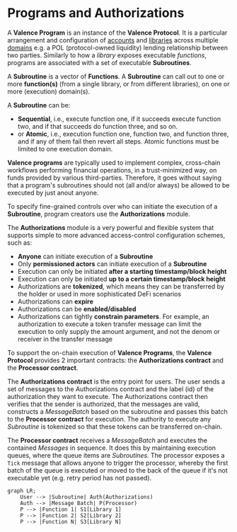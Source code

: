 # Programs and Authorizations

A **Valence Program** is an instance of the **Valence Protocol**. It is a particular arrangement and configuration of [accounts](./accounts.md) and [libraries](./libraries_and_functions.md) across multiple [domains](./domains.md) e.g. a POL (protocol-owned liquidity) lending relationship between two parties. Similarly to how a _library_ exposes executable _functions_, programs are associated with a set of executable **Subroutines**.

A **Subroutine** is a vector of **Functions**. A **Subroutine** can call out to one or more **function(s)** (from a single library, or from different libraries), on one or more (execution) domain(s). 

A **Subroutine** can be:

- **Sequential**, i.e., execute function one, if it succeeds execute function two, and if that succeeds do function three, and so on.
- or **Atomic**, i.e., execution function one, function two, and function three, and if any of them fail then revert all steps. Atomic functions must be limited to one execution domain.

**Valence programs** are typically used to implement complex, cross-chain workflows performing financial operations, in a trust-minimized way, on funds provided by various third-parties. Therefore, it goes without saying that a program's subroutines should not (all and/or always) be allowed to be executed by just anout anyone.

To specify fine-grained controls over who can initiate the execution of a **Subroutine**, program creators use the **Authorizations** module.

The **Authorizations** module is a very powerful and flexible system that supports simple to more advanced access-control configuration schemes, such as:

- **Anyone** can initiate execution of a **Subroutine**
- Only **permissioned actors** can initiate execution of a **Subroutine**
- Execution can only be initiated **after a starting timestamp/block height**
- Execution can only be initiated **up to a certain timestamp/block height**
- Authorizations are **tokenized**, which means they can be transferred by the holder or used in more sophisticated DeFi scenarios
- Authorizations can **expire**
- Authorizations can be **enabled/disabled**
- Authorizations can tightly **constrain parameters**. For example, an authorization to execute a token transfer message can limit the execution to only supply the amount argument, and not the denom or receiver in the transfer message

To support the on-chain execution of **Valence Programs**, the **Valence Protocol** provides 2 important contracts: the **Authorizations contract** and the **Processor contract**.

The **Authorizations contract** is the entry point for users. The user sends a set of messages to the Authorizations contract and the label (id) of the authorization they want to execute. The Authorizations contract then verifies that the sender is authorized, that the messages are valid, constructs a _MessageBatch_ based on the subroutine and passes this batch to the **Processor contract** for execution. The authority to execute any _Subroutine_ is tokenized so that these tokens can be transferred on-chain.

The **Processor contract** receives a _MessageBatch_ and executes the contained _Messages_ in sequence. It does this by maintaining execution queues, where the queue items are _Subroutines._ The processor exposes a `Tick` message that allows anyone to trigger the processor, whereby the first batch of the queue is executed or moved to the back of the queue if it's not executable yet (e.g. retry period has not passed).

```mermaid
graph LR;
	User --> |Subroutine| Auth(Authorizations)
	Auth --> |Message Batch| P(Processor)
	P --> |Function 1| S1[Library 1]
	P --> |Function 2| S2[Library 2]
	P --> |Function N| S3[Library N]
```
